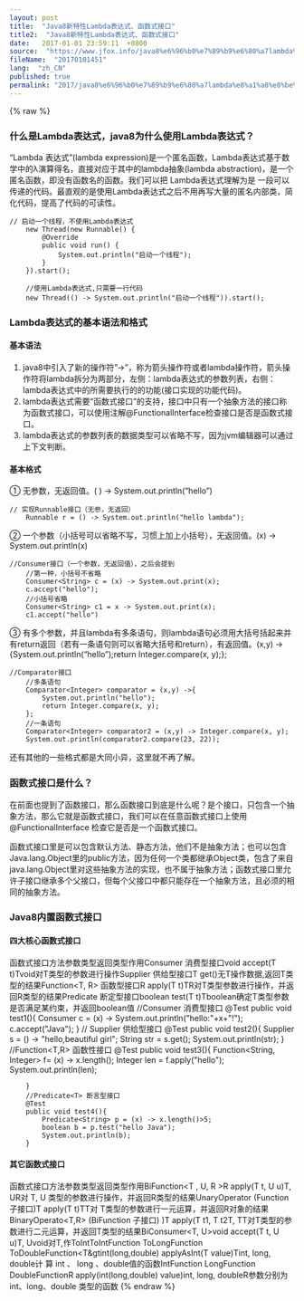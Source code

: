 ```yaml
---
layout: post
title:  "Java8新特性Lambda表达式、函数式接口"
title2:  "Java8新特性Lambda表达式、函数式接口"
date:   2017-01-01 23:59:11  +0800
source:  "https://www.jfox.info/java8%e6%96%b0%e7%89%b9%e6%80%a7lambda%e8%a1%a8%e8%be%be%e5%bc%8f%e5%87%bd%e6%95%b0%e5%bc%8f%e6%8e%a5%e5%8f%a3.html"
fileName:  "20170101451"
lang:  "zh_CN"
published: true
permalink: "2017/java8%e6%96%b0%e7%89%b9%e6%80%a7lambda%e8%a1%a8%e8%be%be%e5%bc%8f%e5%87%bd%e6%95%b0%e5%bc%8f%e6%8e%a5%e5%8f%a3.html"
---
```

{% raw %}
### 什么是Lambda表达式，java8为什么使用Lambda表达式？

“Lambda 表达式”(lambda expression)是一个匿名函数，Lambda表达式基于数学中的λ演算得名，直接对应于其中的lambda抽象(lambda abstraction)，是一个匿名函数，即没有函数名的函数。我们可以把 Lambda表达式理解为是 一段可以传递的代码。最直观的是使用Lambda表达式之后不用再写大量的匿名内部类，简化代码，提高了代码的可读性。

    // 启动一个线程，不使用Lambda表达式
        new Thread(new Runnable() {
            @Override
            public void run() {
                System.out.println("启动一个线程");
            }
        }).start();
    
        //使用Lambda表达式,只需要一行代码
        new Thread(() -> System.out.println("启动一个线程")).start();

### Lambda表达式的基本语法和格式

#### 基本语法

1. java8中引入了新的操作符”->”，称为箭头操作符或者lambda操作符，箭头操作符将lambda拆分为两部分，左侧：lambda表达式的参数列表，右侧：lambda表达式中的所需要执行的的功能(接口实现的功能代码)。
2. lambda表达式需要“函数式接口”的支持，接口中只有一个抽象方法的接口称为函数式接口，可以使用注解@FunctionalInterface检查接口是否是函数式接口。
3. lambda表达式的参数列表的数据类型可以省略不写，因为jvm编辑器可以通过上下文判断。

#### 基本格式

① 无参数，无返回值。( ) -> System.out.println(“hello”)

    // 实现Runnable接口（无参，无返回）
        Runnable r = () -> System.out.println("hello lambda");

② 一个参数（小括号可以省略不写，习惯上加上小括号），无返回值。(x) -> System.out.println(x)

    //Consumer接口（一个参数，无返回值），之后会提到
        //第一种，小括号不省略
        Consumer<String> c = (x) -> System.out.print(x);
        c.accept("hello");
        //小括号省略
        Consumer<String> c1 = x -> System.out.print(x);
        c1.accept("hello")

③ 有多个参数，并且lambda有多条语句，则lambda语句必须用大括号括起来并有return返回（若有一条语句则可以省略大括号和return），有返回值。(x,y) ->{System.out.println(“hello”);return Integer.compare(x, y);};

    //Comparator接口
        //多条语句
        Comparator<Integer> comparator = (x,y) ->{
            System.out.println("hello");
            return Integer.compare(x, y);
        };
        //一条语句
        Comparator<Integer> comparator2 = (x,y) -> Integer.compare(x, y);
        System.out.println(comparator2.compare(23, 22));

还有其他的一些格式都是大同小异，这里就不再了解。

### 函数式接口是什么？

在前面也提到了函数接口，那么函数接口到底是什么呢？是个接口，只包含一个抽象方法，那么它就是函数式接口，我们可以在任意函数式接口上使用 @FunctionalInterface 检查它是否是一个函数式接口。

函数式接口里是可以包含默认方法、静态方法，他们不是抽象方法；也可以包含Java.lang.Object里的public方法，因为任何一个类都继承Object类，包含了来自java.lang.Object里对这些抽象方法的实现，也不属于抽象方法；函数式接口里允许子接口继承多个父接口，但每个父接口中都只能存在一个抽象方法，且必须的相同的抽象方法。

### Java8内置函数式接口

#### 四大核心函数式接口
函数式接口方法参数类型返回类型作用Consumer<T> 消费型接口void accept(T t)Tvoid对T类型的参数进行操作Supplier<T> 供给型接口T get()无T操作数据,返回T类型的结果Function<T, R> 函数型接口R apply(T t)TR对T类型参数进行操作，并返回R类型的结果Predicate<T> 断定型接口boolean test(T t)Tboolean确定T类型参数是否满足某约束，并返回boolean值
    //Consumer<T> 消费型接口
        @Test
        public void test1(){
            Consumer<String> c = (x) -> System.out.println("hello:"+x+"!");
            c.accept("Java");
        }
        // Supplier<T> 供给型接口
        @Test
        public void test2(){
            Supplier<String> s = () -> "hello,beautiful girl";
            String str = s.get();
            System.out.println(str);
        }
        //Function<T,R> 函数性接口
        @Test
        public void test3(){
            Function<String, Integer> f= (x) -> x.length();
            Integer len = f.apply("hello");
            System.out.println(len);
    
        }
        //Predicate<T> 断言型接口
        @Test
        public void test4(){
            Predicate<String> p = (x) -> x.length()>5;
            boolean b = p.test("hello Java");
            System.out.println(b);
        }

#### 其它函数式接口
函数式接口方法参数类型返回类型作用BiFunction<T , U, R >R apply(T t, U u)T, UR对 T, U 类型的参数进行操作，并返回R类型的结果UnaryOperator<T> (Function 子接口)T apply(T t)TT对 T类型的参数进行一元运算，并返回R对象的结果BinaryOperato<T,R> (BiFunction 子接口) )T apply(T t1, T t2T, TT对T类型的参数进行二元运算，并返回T类型的结果BiConsumer<T, U>void accept(T t, U u)T, Uvoid对T,作ToIntToIntFunction<T> ToLongFunction<T> ToDoubleFunction<T&gtint(long,double) applyAsInt(T value)Tint, long, double计 算 int 、 long 、double值的函数IntFunction<R> LongFunction<R> DoubleFunction<R>R apply(int(long,double) value)int, long, doubleR参数分别为int、long、double 类型的函数
{% endraw %}
